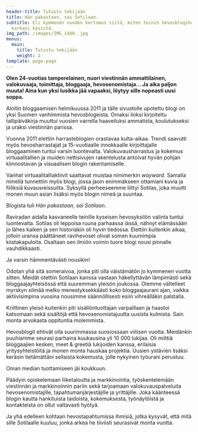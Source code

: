 ```yaml
---
header-title: Tutustu tekijään
title: Hän pakastaan, sai Sotilaan.
subtitle: Eli kymmenen vuoden kertomus siitä, miten teinin hevosblogiharrastus
  karkasi käsistä.
img_path: /images/IMG_1440_.jpg
menus:
  main:
    title: Tutustu tekijään
    weight: 2
template: page-page
---
```


**Olen 24-vuotias tamperelainen, nuori viestinnän ammattilainen, valokuvaaja, toimittaja, bloggaaja, hevosenomistaja... Ja aika paljon muuta! Aina kun yksi lusikka jää vapaaksi, löytyy sille nopeasti uusi soppa.**

Aloitin bloggaamisen helmikuussa 2011 ja tälle sivustolle upotettu blogi on yksi Suomen vanhimmista hevosblogeista. Omaksi iloksi kirjoiteltu tallipäiväkirja muuttui vuosien varrella haaveiluksi ammatista, koulutukseksi ja uraksi viestinnän parissa.

Vuonna 2011 elettiin harrasteblogien orastavaa kulta-aikaa. Trendi saavutti myös hevosharrastajat ja 15-vuotiaalle innokkaalle kirjoittajalle bloggaaminen tuntui varsin luontevalta. Valokuvausharrastus ja kokemus virtuaalitallien ja muiden nettisivujen rakentelusta antoivat hyvän pohjan kiinnostavan ja visuaalisen blogin rakentamiselle.

Vanhat virtuaalitalliaktiivit saattavat muistaa nimimerkin _wayward_. Samalla nimellä tunnettiin myös blogi, jossa jaoin enimmäkseen ottamiani kuvia ja fiiliksiä kuvausreissuilta. Syksyllä perheeseemme liittyi Sotilas, joka muutti monen muun asian lisäksi myös blogin nimeä ja suuntaa.

Blogista tuli _Hän pakastaan, sai Sotilaan_.

Raviradan aidalla kasvaneelle teinille kyseisen hevosyksilön valinta tuntui luontevalta. Sotilas oli leppoisa ruuna parhaassa iässä, nähnyt elämässään jo lähes kaiken ja sen historiakin oli hyvin tiedossa. Elettiin kuitenkin aikaa, jolloin uransa päättäneet ravihevoset olivat somen kuumimpia kiistakapuloita. Osaltaan sen ilmiön voimin tuore blogi nousi pinnalle vauhdikkaasti.

Ja varsin hämmentävästi nousikin!

Odotan yhä sitä someraivoa, jonka piti olla väistämätön jo kymmenen vuotta sitten. Meidät otettiin Sotilaan kanssa vastaan häkellyttävän lämpimästi sekä bloggaajayhteisössä että suuremman yleisön joukossa. Olemme vältelleet myrskyn silmää melko menestyksekkäästi koko bloggaajaurani ajan, vaikka aktiivisimpina vuosina nousimme säännöllisesti esiin vihreälläkin palstalla.

Kriittinen yleisö kuitenkin piti sisällöntuottajan varpaillaan ja haastoi katsomaan sekä sisältöjä että hevosenomistajuutta uusista kulmista. Sain monta arvokasta oppituntia molemmista.

Hevosblogit ehtivät olla suurimmassa suosiossaan viitisen vuotta. Meidänkin puuhiamme seurasi parhaina kuukausina yli 10 000 lukijaa. Oli miittiä bloggaajien kesken, meet & greetiä lukijoiden kanssa, erilaisia yritysyhteistöitä ja monen monta hauskaa projektia. Uusien ystävien lisäksi keräsin tietämättäni sellaista kokemusta, jolle nykyinen työurani perustuu.

Oman median tuottamiseen jäi koukkuun.

Päädyin opiskelemaan liiketaloutta ja markkinointia, työskentelemään viestinnän ja markkinoinnin pariin sekä tarjoamaan valokuvauspalveluita hevosenomistajille, tapahtumanjärjestäjille ja yrittäjille. Joka käänteessä blogin kautta hankituista taidoista, kokemuksesta, työnäytöistä ja kontakteista on ollut valtavasti hyötyä.

Ja yhä edelleen kohtaan hevostapahtumissa ihmisiä, jotka kysyvät, että mitä sille Sotilaalle kuuluu, jonka arkea he tiiviisti seurasivat monta vuotta.
